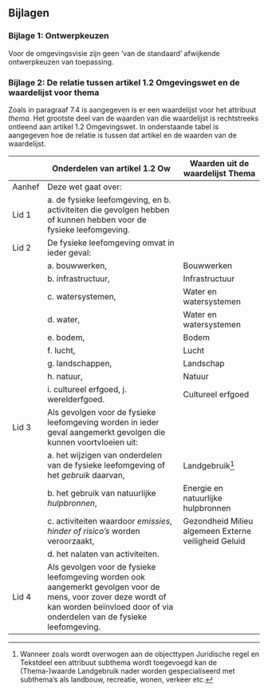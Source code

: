 ## Bijlagen

### Bijlage 1: Ontwerpkeuzen

Voor de omgevingsvisie zijn geen ‘van de standaard’ afwijkende ontwerpkeuzen van
toepassing.

### Bijlage 2: De relatie tussen artikel 1.2 Omgevingswet en de waardelijst voor thema

Zoals in paragraaf 7.4 is aangegeven is er een waardelijst voor het attribuut
*thema*. Het grootste deel van de waarden van die waardelijst is rechtstreeks
ontleend aan artikel 1.2 Omgevingswet. In onderstaande tabel is aangegeven hoe
de relatie is tussen dat artikel en de waarden van de waardelijst.

|        | **Onderdelen van artikel 1.2 Ow**                                                                                                                                                        | **Waarden uit de waardelijst Thema**                 |
|--------|------------------------------------------------------------------------------------------------------------------------------------------------------------------------------------------|------------------------------------------------------|
| Aanhef | Deze wet gaat over:                                                                                                                                                                      |                                                      |
| Lid 1  | a. de fysieke leefomgeving, en b. activiteiten die gevolgen hebben of kunnen hebben voor de fysieke leefomgeving.                                                                        |                                                      |
| Lid 2  | De fysieke leefomgeving omvat in ieder geval:                                                                                                                                            |                                                      |
|        | a. bouwwerken,                                                                                                                                                                           | Bouwwerken                                           |
|        | b. infrastructuur,                                                                                                                                                                       | Infrastructuur                                       |
|        | c. watersystemen,                                                                                                                                                                        | Water en watersystemen                               |
|        | d. water,                                                                                                                                                                                | Water en watersystemen                               |
|        | e. bodem,                                                                                                                                                                                | Bodem                                                |
|        | f. lucht,                                                                                                                                                                                | Lucht                                                |
|        | g. landschappen,                                                                                                                                                                         | Landschap                                            |
|        | h. natuur,                                                                                                                                                                               | Natuur                                               |
|        | i. cultureel erfgoed, j. werelderfgoed.                                                                                                                                                  | Cultureel erfgoed                                    |
| Lid 3  | Als gevolgen voor de fysieke leefomgeving worden in ieder geval aangemerkt gevolgen die kunnen voortvloeien uit:                                                                         |                                                      |
|        | a. het wijzigen van onderdelen van de fysieke leefomgeving of het *gebruik* daarvan,                                                                                                     | Landgebruik[^1]                                      |
|        | b. het gebruik van natuurlijke *hulpbronnen*,                                                                                                                                            | Energie en natuurlijke hulpbronnen                   |
|        | c. activiteiten waardoor *emissies*, *hinder of risico’s* worden veroorzaakt,                                                                                                            | Gezondheid Milieu algemeen Externe veiligheid Geluid |
|        | d. het nalaten van activiteiten.                                                                                                                                                         |                                                      |
| Lid 4  | Als gevolgen voor de fysieke leefomgeving worden ook aangemerkt gevolgen voor de mens, voor zover deze wordt of kan worden beïnvloed door of via onderdelen van de fysieke leefomgeving. |                                                      |

[^1]: Wanneer zoals wordt overwogen aan de objecttypen Juridische regel en
Tekstdeel een attribuut subthema wordt toegevoegd kan de (Thema-)waarde
Landgebruik nader worden gespecialiseerd met subthema’s als landbouw, recreatie,
wonen, verkeer etc.
